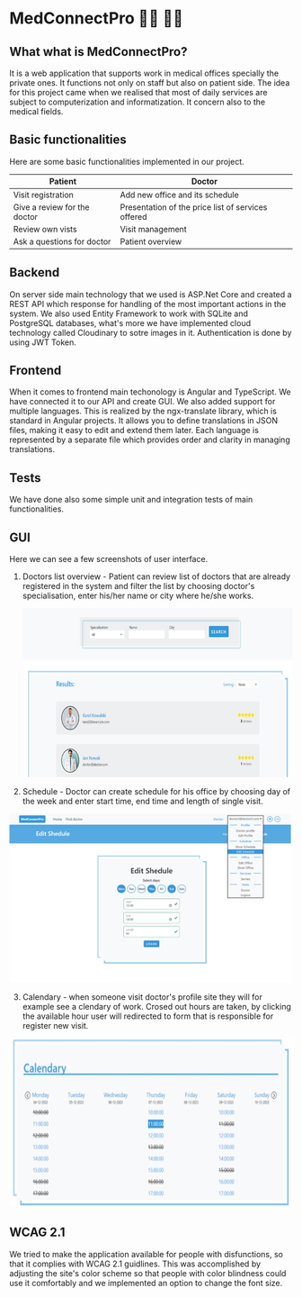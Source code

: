 # MedConnectPro :health_worker: :woman_health_worker:

## What what is MedConnectPro?

It is a web application that supports work in medical offices specially the private ones. It functions not only on staff but also on patient side. 
The idea for this project came when we realised that most of daily services are subject to computerization and informatization. It concern also to the medical fields.

## Basic functionalities

Here are some basic functionalities implemented in our project.

| Patient  | Doctor|
| ------------- | ------------- |
|  Visit registration | Add new office and its schedule |
|  Give a review for the doctor | Presentation of the price list of services offered |
| Review own vists | Visit management |
| Ask a questions for doctor | Patient overview |

## Backend

On server side main technology that we used is ASP.Net Core and created a REST API which response for handling of the most important actions in the system.
We also used Entity Framework to work with SQLite and PostgreSQL databases, what's more we have implemented cloud technology called Cloudinary to sotre images in it. 
Authentication is done by using JWT Token.

## Frontend

When it comes to frontend main techonology is Angular and TypeScript. We have connected it to our API and create GUI. 
We also added support for multiple languages. This is realized by the ngx-translate library, which is standard in Angular projects. It allows you to define translations in JSON files, making it easy to edit and extend them later. 
Each language is represented by a separate file which provides order and clarity in managing translations.

## Tests

We have done also some simple unit and integration tests of main functionalities.

## GUI

Here we can see a few screenshots of user interface.

1. Doctors list overview - Patient can review list of doctors that are already registered in the system and filter the list by choosing doctor's specialisation, enter his/her name or city where he/she works.

   <img src="https://github.com/karolk53/MedConnectPro/blob/29235a1fd8b0bb951d0b3903850a8c5683dab0e2/screenshots/list.png"  height="300px"/>

2. Schedule - Doctor can create schedule for his office by choosing day of the week and enter start time, end time and length of single visit. 

  <img src="https://github.com/karolk53/MedConnectPro/blob/29235a1fd8b0bb951d0b3903850a8c5683dab0e2/screenshots/schedule.png"  height="300px"/>

3. Calendary - when someone visit doctor's profile site they will for example see a clendary of work. Crosed out hours are taken, by clicking the available hour user will redirected to form that is responsible for register new visit.

 <img src="https://github.com/karolk53/MedConnectPro/blob/29235a1fd8b0bb951d0b3903850a8c5683dab0e2/screenshots/calendary.png"  height="300px"/>
   
## WCAG 2.1

We tried to make the application available for people with disfunctions, so that it complies with WCAG 2.1 guidlines. This was accomplished by adjusting the site's color scheme so that people with color blindness could use it comfortably and we implemented an option to change the font size.


